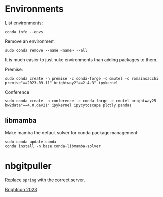 # Environments

List environments:

    conda info --envs

Remove an environment:

    sudo conda remove --name <name> --all

It is much easier to just nuke environments than adding packages to them.

Premise:

    sudo conda create -n premise -c conda-forge -c cmutel -c romainsacchi premise"==2023.09.11" brightway2"==2.4.3" ipykernel

Conference

    sudo conda create -n conference -c conda-forge -c cmutel brightway25 bw2data"==4.0.dev21" ipykernel ipycytoscape plotly pandas

## libmamba

Make mamba the default solver for conda package management:

    sudo conda update conda
    conda install -n base conda-libmamba-solver

# nbgitpuller

Replace `spring` with the correct server.

[Brightcon 2023](https://spring.brightway.dev/hub/user-redirect/git-pull?repo=https%3A%2F%2Fgithub.com%2FDepart-de-Sentier%2Fbrightcon-2023-talks&urlpath=lab%2Ftree%2Fbrightcon-2023-talks%2F)

